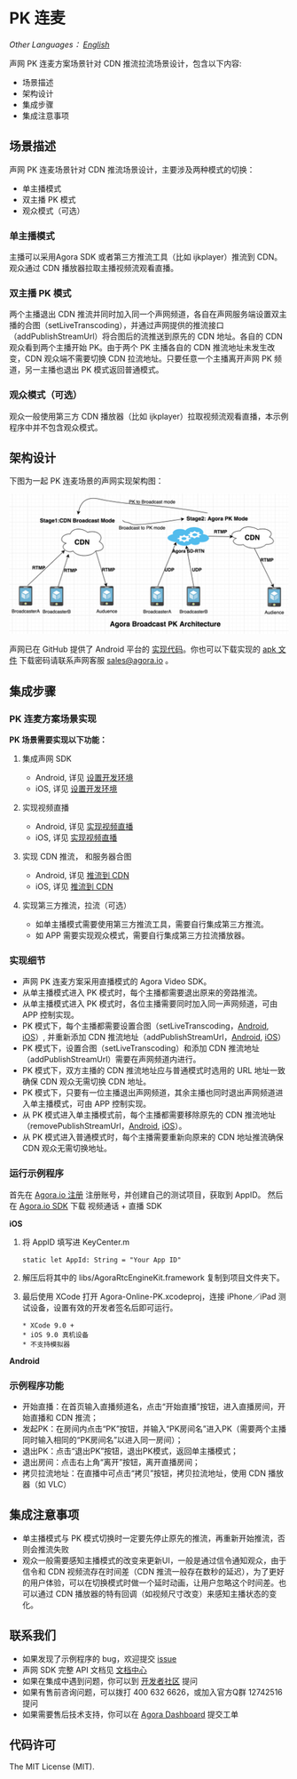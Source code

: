 # PK 连麦

*Other Languages： [English](README.md)*

声网 PK 连麦方案场景针对 CDN 推流拉流场景设计，包含以下内容:

* 场景描述
* 架构设计
* 集成步骤
* 集成注意事项

## 场景描述

声网 PK 连麦场景针对 CDN 推流场景设计，主要涉及两种模式的切换：

* 单主播模式
* 双主播 PK 模式
* 观众模式（可选）

### 单主播模式

主播可以采用Agora SDK 或者第三方推流工具（比如 ijkplayer）推流到 CDN。观众通过 CDN 播放器拉取主播视频流观看直播。

### 双主播 PK 模式

两个主播退出 CDN 推流并同时加入同一个声网频道，各自在声网服务端设置双主播的合图（setLiveTranscoding），并通过声网提供的推流接口（addPublishStreamUrl）将合图后的流推送到原先的 CDN 地址。各自的 CDN 观众看到两个主播开始 PK。由于两个 PK 主播各自的 CDN 推流地址未发生改变，CDN 观众端不需要切换 CDN 拉流地址。只要任意一个主播离开声网 PK 频道，另一主播也退出 PK 模式返回普通模式。

### 观众模式（可选）

观众一般使用第三方 CDN 播放器（比如 ijkplayer）拉取视频流观看直播，本示例程序中并不包含观众模式。

## 架构设计

下图为一起 PK 连麦场景的声网实现架构图：

![PK 连麦架构设计](Image/competing_hosts.png)

声网已在 GitHub 提供了 Android 平台的 [实现代码](https://github.com/AgoraIO/ARD-Agora-Online-PK/tree/master/Agora-Online-PK-Android)。你也可以下载实现的 [apk 文件](https://pan.baidu.com/s/1T7Psw5KxNkSsYRPiTTB7Dg) 下载密码请联系声网客服 sales@agora.io 。

## 集成步骤

### PK 连麦方案场景实现

**PK 场景需要实现以下功能：**

1. 集成声网 SDK
	* Android, 详见 [设置开发环境](https://docs.agora.io/cn/2.3.1/product/Interactive%20Broadcast/Quickstart%20Guide/broadcast_audio_android?platform=Android)
	* iOS, 详见 [设置开发环境](https://docs.agora.io/cn/2.3.1/product/Interactive%20Broadcast/Quickstart%20Guide/broadcast_audio_ios?platform=iOS)

2. 实现视频直播
	* Android, 详见 [实现视频直播](https://docs.agora.io/cn/2.3.1/product/Interactive%20Broadcast/Quickstart%20Guide/broadcast_video_android?platform=Android)
	* iOS, 详见 [实现视频直播](https://docs.agora.io/cn/2.3.1/product/Interactive%20Broadcast/Quickstart%20Guide/broadcast_video_ios?platform=iOS)

3. 实现 CDN 推流， 和服务器合图
 	* Android, 详见 [推流到 CDN ](https://docs.agora.io/cn/2.3.1/product/Interactive%20Broadcast/Quickstart%20Guide/push_stream_android2.0?platform=Android)
	* iOS, 详见 [推流到 CDN ](https://docs.agora.io/cn/2.3.1/product/Interactive%20Broadcast/Quickstart%20Guide/push_stream_ios2.0?platform=iOS)

4. 实现第三方推流，拉流（可选）
	* 如单主播模式需要使用第三方推流工具，需要自行集成第三方推流。
	* 如 APP 需要实现观众模式，需要自行集成第三方拉流播放器。

### 实现细节

* 声网 PK 连麦方案采用直播模式的 Agora Video SDK。
* 从单主播模式进入 PK 模式时，每个主播都需要退出原来的旁路推流。
* 从单主播模式进入 PK 模式时，各位主播需要同时加入同一声网频道，可由 APP 控制实现。
* PK 模式下，每个主播都需要设置合图（setLiveTranscoding，[Android](https://docs.agora.io/cn/2.3.1/product/Interactive%20Broadcast/API%20Reference/live_video_android?platform=Android#setlivetranscoding),  [iOS](https://docs.agora.io/cn/2.3.1/product/Interactive%20Broadcast/API%20Reference/live_video_ios?platform=iOS#livetranscoding-ios)）, 并重新添加 CDN 推流地址（addPublishStreamUrl，[Android](https://docs.agora.io/cn/2.3.1/product/Interactive%20Broadcast/API%20Reference/live_video_android?platform=Android#addpublishstreamurl),  [iOS](https://docs.agora.io/cn/2.3.1/product/Interactive%20Broadcast/API%20Reference/live_video_ios?platform=iOS#addpublishstreamurl-transcodingenabled)）
* PK 模式下，设置合图（setLiveTranscoding）和添加 CDN 推流地址（addPublishStreamUrl）需要在声网频道内进行。
* PK 模式下，双方主播的 CDN 推流地址应与普通模式时选用的 URL 地址一致确保 CDN 观众无需切换 CDN 地址。
* PK 模式下，只要有一位主播退出声网频道，其余主播也同时退出声网频道进入单主播模式，可由 APP 控制实现。
* 从 PK 模式进入单主播模式前，每个主播都需要移除原先的 CDN 推流地址（removePublishStreamUrl，[Android](https://docs.agora.io/cn/2.3.1/product/Interactive%20Broadcast/API%20Reference/live_video_android?platform=Android#removepublishstreamurl),  [iOS](https://docs.agora.io/cn/2.3.1/product/Interactive%20Broadcast/API%20Reference/live_video_ios?platform=iOS#removepublishstreamurl)）。
* 从 PK 模式进入普通模式时，每个主播需要重新向原来的 CDN 地址推流确保 CDN 观众无需切换地址。

### 运行示例程序

首先在 [Agora.io 注册](https://dashboard.agora.io/cn/signup/) 注册账号，并创建自己的测试项目，获取到 AppID。
然后在 [Agora.io SDK](https://www.agora.io/cn/download/) 下载 视频通话 + 直播 SDK

**iOS**

1. 将 AppID 填写进 KeyCenter.m

	```
	static let AppId: String = "Your App ID"
	```

2. 解压后将其中的 libs/AgoraRtcEngineKit.framework 复制到项目文件夹下。
3. 最后使用 XCode 打开 Agora-Online-PK.xcodeproj，连接 iPhone／iPad 测试设备，设置有效的开发者签名后即可运行。

	```
	* XCode 9.0 +
	* iOS 9.0 真机设备
	* 不支持模拟器
	```

**Android**

### 示例程序功能
- 开始直播：在首页输入直播频道名，点击“开始直播”按钮，进入直播房间，开始直播和 CDN 推流；
- 发起PK：在房间内点击“PK”按钮，并输入“PK房间名”进入PK（需要两个主播同时输入相同的“PK房间名”以进入同一房间）；
- 退出PK：点击“退出PK”按钮，退出PK模式，返回单主播模式；
- 退出房间：点击右上角“离开”按钮，离开直播房间；
- 拷贝拉流地址：在直播中可点击“拷贝”按钮，拷贝拉流地址，使用 CDN 播放器（如 VLC）

## 集成注意事项
- 单主播模式与 PK 模式切换时一定要先停止原先的推流，再重新开始推流，否则会推流失败
- 观众一般需要感知主播模式的改变来更新UI，一般是通过信令通知观众，由于信令和 CDN 视频流存在时间差（CDN 推流一般存在数秒的延迟），为了更好的用户体验，可以在切换模式时做一个延时动画，让用户忽略这个时间差。也可以通过 CDN 播放器的特有回调（如视频尺寸改变）来感知主播状态的变化。

## 联系我们

- 如果发现了示例程序的 bug，欢迎提交 [issue](https://github.com/AgoraIO/ARD-Agora-Online-PK/issues)
- 声网 SDK 完整 API 文档见 [文档中心](https://docs.agora.io/cn/)
- 如果在集成中遇到问题，你可以到 [开发者社区](https://dev.agora.io/cn/) 提问
- 如果有售前咨询问题，可以拨打 400 632 6626，或加入官方Q群 12742516 提问
- 如果需要售后技术支持，你可以在 [Agora Dashboard](https://dashboard.agora.io) 提交工单

## 代码许可

The MIT License (MIT).